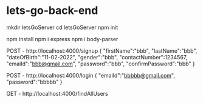 # lets-go-back-end

mkdir letsGoServer
cd letsGoServer
npm init

npm install
npm i express
npm i body-parser

POST -	http://localhost:4000/signup
{
        "firstName":"bbb",
        "lastName":"bbb",
        "dateOfBirth":"11-02-2022",
        "gender":"bbb",
        "contactNumber":1234567,
        "emaiId":"bbb@gmail.com",
        "password":"bbb",
        "confirmPassword":"bbb"
 }

POST -	 http://localhost:4000/login
{
        "emaiId":"bbbbb@gmail.com",
        "password":"bbbbb"
}

GET -	http://localhost:4000/findAllUsers
